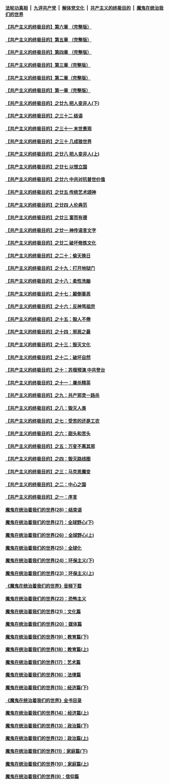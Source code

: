 ####  [法轮功真相](../../../../basic/blob/master/README.md?t=04210431) &nbsp;|&nbsp; [九评共产党](../../../../9ping.md/blob/master/README.md?t=04210431) &nbsp;|&nbsp; [解体党文化](../../../../jtdwh.md/blob/master/README.md?t=04210431)  &nbsp;|&nbsp; [共产主义的终极目的](../../../../gczydzjmd.md/blob/master/README.md?t=04210431) &nbsp;|&nbsp; [魔鬼在统治我们的世界](../../../../mgztzwmdsj.md/blob/master/README.md?t=04210431) 

#### [【共产主义的终极目的】第六章 （完整版）](../pages/nsc422/n11428913.md?t=04210431) 

#### [【共产主义的终极目的】第五章 （完整版）](../pages/nsc422/n11428912.md?t=04210431) 

#### [【共产主义的终极目的】第四章 （完整版）](../pages/nsc422/n11428907.md?t=04210431) 

#### [【共产主义的终极目的】第三章（完整版）](../pages/nsc422/n11428848.md?t=04210431) 

#### [【共产主义的终极目的】第二章（完整版）](../pages/nsc422/n11428831.md?t=04210431) 

#### [【共产主义的终极目的】第一章（完整版）](../pages/nsc422/n11417651.md?t=04210431) 

#### [【共产主义的终极目的】之廿九 把人变非人(下)](../pages/nsc422/n11344140.md?t=04210431) 

#### [【共产主义的终极目的】之三十二 结语](../pages/nsc422/n11360535.md?t=04210431) 

#### [【共产主义的终极目的】之三十一 末世景观](../pages/nsc422/n11351129.md?t=04210431) 

#### [【共产主义的终极目的】之三十 几成狼世界](../pages/nsc422/n11348280.md?t=04210431) 

#### [【共产主义的终极目的】之廿八 把人变非人(上)](../pages/nsc422/n11340492.md?t=04210431) 

#### [【共产主义的终极目的】之廿七 以恨立国](../pages/nsc422/n11336944.md?t=04210431) 

#### [【共产主义的终极目的】之廿六 中共对抗普世价值](../pages/nsc422/n11324785.md?t=04210431) 

#### [【共产主义的终极目的】之廿五 传统艺术颂神](../pages/nsc422/n11296396.md?t=04210431) 

#### [【共产主义的终极目的】之廿四 人伦典范](../pages/nsc422/n11296397.md?t=04210431) 

#### [【共产主义的终极目的】之廿三 富而有德](../pages/nsc422/n11283598.md?t=04210431) 

#### [【共产主义的终极目的】之廿一 神传语言文字](../pages/nsc422/n11263265.md?t=04210431) 

#### [【共产主义的终极目的】之廿二 破坏修炼文化](../pages/nsc422/n11245728.md?t=04210431) 

#### [【共产主义的终极目的】之二十：偷天换日](../pages/nsc422/n11238846.md?t=04210431) 

#### [【共产主义的终极目的】之十九：打开地狱门](../pages/nsc422/n11206376.md?t=04210431) 

#### [【共产主义的终极目的】之十八：柔性洗脑](../pages/nsc422/n11199994.md?t=04210431) 

#### [【共产主义的终极目的】之十七：颠倒善恶](../pages/nsc422/n11179782.md?t=04210431) 

#### [【共产主义的终极目的】之十六：反神骂祖宗](../pages/nsc422/n11166798.md?t=04210431) 

#### [【共产主义的终极目的】之十五：毁人不倦](../pages/nsc422/n11166792.md?t=04210431) 

#### [【共产主义的终极目的】之十四：邪恶之最](../pages/nsc422/n11150249.md?t=04210431) 

#### [【共产主义的终极目的】之十三：毁灭文化](../pages/nsc422/n11135227.md?t=04210431) 

#### [【共产主义的终极目的】之十二：破坏自然](../pages/nsc422/n11135214.md?t=04210431) 

#### [【共产主义的终极目的】之十：苏俄预演 中共登台](../pages/nsc422/n11118424.md?t=04210431) 

#### [【共产主义的终极目的】之十一：屠杀精英](../pages/nsc422/n11118442.md?t=04210431) 

#### [【共产主义的终极目的】之九：共产邪灵一路杀](../pages/nsc422/n11114139.md?t=04210431) 

#### [【共产主义的终极目的】之八：毁灭人类](../pages/nsc422/n11108503.md?t=04210431) 

#### [【共产主义的终极目的】之七：受苦的还是工农](../pages/nsc422/n11101809.md?t=04210431) 

#### [【共产主义的终极目的】之六：甜头和苦头](../pages/nsc422/n11096971.md?t=04210431) 

#### [【共产主义的终极目的】之五：万变不离其邪](../pages/nsc422/n11091285.md?t=04210431) 

#### [【共产主义的终极目的】之四：毁灭路线图](../pages/nsc422/n11086284.md?t=04210431) 

#### [【共产主义的终极目的】之三：马克思魔变](../pages/nsc422/n11061941.md?t=04210431) 

#### [【共产主义的终极目的】之二：中心之国](../pages/nsc422/n11047728.md?t=04210431) 

#### [【共产主义的终极目的】之一：序言](../pages/nsc422/n11086077.md?t=04210431) 

#### [魔鬼在统治着我们的世界(28)：结束语](../pages/nsc422/n10936246.md?t=04210431) 

#### [魔鬼在统治着我们的世界(27)：全球野心(下)](../pages/nsc422/n10928319.md?t=04210431) 

#### [魔鬼在统治着我们的世界(26)：全球野心(上)](../pages/nsc422/n10900318.md?t=04210431) 

#### [魔鬼在统治着我们的世界(25)：全球化](../pages/nsc422/n10788205.md?t=04210431) 

#### [魔鬼在统治着我们的世界(24)：环保主义(下)](../pages/nsc422/n10695307.md?t=04210431) 

#### [魔鬼在统治着我们的世界(23)：环保主义(上)](../pages/nsc422/n10688613.md?t=04210431) 

#### [《魔鬼在统治着我们的世界》音频下载](../pages/nsc422/n10635553.md?t=04210431) 

#### [魔鬼在统治着我们的世界(22)：恐怖主义](../pages/nsc422/n10614727.md?t=04210431) 

#### [魔鬼在统治着我们的世界(21)：文化篇](../pages/nsc422/n10597706.md?t=04210431) 

#### [魔鬼在统治着我们的世界(20)：媒体篇](../pages/nsc422/n10586579.md?t=04210431) 

#### [魔鬼在统治着我们的世界(19)：教育篇(下)](../pages/nsc422/n10564808.md?t=04210431) 

#### [魔鬼在统治着我们的世界(18)：教育篇(上)](../pages/nsc422/n10526970.md?t=04210431) 

#### [魔鬼在统治着我们的世界(17)：艺术篇](../pages/nsc422/n10499093.md?t=04210431) 

#### [魔鬼在统治着我们的世界(16)：法律篇](../pages/nsc422/n10485969.md?t=04210431) 

#### [魔鬼在统治着我们的世界(15)：经济篇(下)](../pages/nsc422/n10469975.md?t=04210431) 

#### [《魔鬼在统治着我们的世界》全书目录](../pages/nsc422/n10464261.md?t=04210431) 

#### [魔鬼在统治着我们的世界(14)：经济篇(上)](../pages/nsc422/n10457370.md?t=04210431) 

#### [魔鬼在统治着我们的世界(13)：政治篇(下)](../pages/nsc422/n10448270.md?t=04210431) 

#### [魔鬼在统治着我们的世界(12)：政治篇(上)](../pages/nsc422/n10444576.md?t=04210431) 

#### [魔鬼在统治着我们的世界(11)：家庭篇(下)](../pages/nsc422/n10440961.md?t=04210431) 

#### [魔鬼在统治着我们的世界(10)：家庭篇(上)](../pages/nsc422/n10435448.md?t=04210431) 

#### [魔鬼在统治着我们的世界(9)：信仰篇](../pages/nsc422/n10432159.md?t=04210431) 

